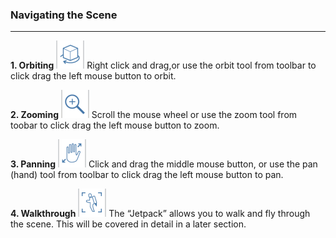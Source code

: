 ### Navigating the Scene
---

**1. Orbiting** ![](./images/orbit-tool.png)
Right click and drag,or use the orbit tool from toolbar to click drag the left mouse button to orbit.

**2. Zooming**
![](./images/zoom.png)
Scroll the mouse wheel or use the zoom tool from toobar to click drag the left mouse button to zoom.

**3. Panning**
![](./images/panning.png)
Click and drag the middle mouse button, or use the pan \(hand\) tool from toolbar to click drag the left mouse button to pan.

**4. Walkthrough**
![](./images/jet-pack.png)
The “Jetpack” allows you to walk and fly through the scene. This will be covered in detail in a later section.


